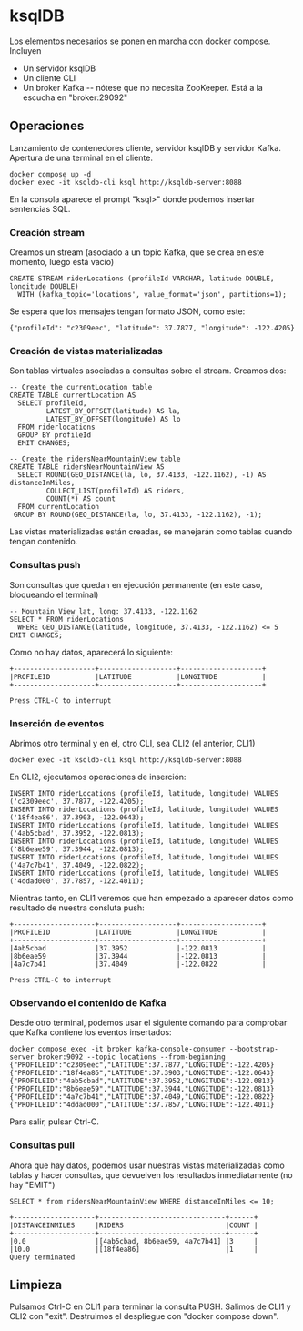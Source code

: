 # ksqlDB
Los elementos necesarios se ponen en marcha con docker compose. Incluyen
* Un servidor ksqlDB
* Un cliente CLI
* Un broker Kafka -- nótese que no necesita ZooKeeper. Está a la escucha en "broker:29092"

## Operaciones
Lanzamiento de contenedores cliente, servidor ksqlDB y servidor Kafka. Apertura de una terminal en el cliente.
```
docker compose up -d
docker exec -it ksqldb-cli ksql http://ksqldb-server:8088
```
En la consola aparece el prompt "ksql>" donde podemos insertar sentencias SQL. 

### Creación stream
Creamos un stream (asociado a un topic Kafka, que se crea en este momento, luego está vacío)
```
CREATE STREAM riderLocations (profileId VARCHAR, latitude DOUBLE, longitude DOUBLE)
  WITH (kafka_topic='locations', value_format='json', partitions=1);
```
Se espera que los mensajes tengan formato JSON, como este:
```
{"profileId": "c2309eec", "latitude": 37.7877, "longitude": -122.4205}
```
### Creación de vistas materializadas
Son tablas virtuales asociadas a consultas sobre el stream. Creamos dos:
```
-- Create the currentLocation table
CREATE TABLE currentLocation AS
  SELECT profileId,
         LATEST_BY_OFFSET(latitude) AS la,
         LATEST_BY_OFFSET(longitude) AS lo
  FROM riderlocations
  GROUP BY profileId
  EMIT CHANGES;
```

```
-- Create the ridersNearMountainView table
CREATE TABLE ridersNearMountainView AS
  SELECT ROUND(GEO_DISTANCE(la, lo, 37.4133, -122.1162), -1) AS distanceInMiles,
         COLLECT_LIST(profileId) AS riders,
         COUNT(*) AS count
  FROM currentLocation
 GROUP BY ROUND(GEO_DISTANCE(la, lo, 37.4133, -122.1162), -1);
```

Las vistas materializadas están creadas, se manejarán como tablas cuando tengan contenido.

### Consultas push
Son consultas que quedan en ejecución permanente (en este caso, bloqueando el terminal)
```
-- Mountain View lat, long: 37.4133, -122.1162
SELECT * FROM riderLocations
  WHERE GEO_DISTANCE(latitude, longitude, 37.4133, -122.1162) <= 5 EMIT CHANGES;
```
Como no hay datos, aparecerá lo siguiente:
```
+--------------------+-------------------+--------------------+
|PROFILEID           |LATITUDE           |LONGITUDE           |
+--------------------+-------------------+--------------------+

Press CTRL-C to interrupt
```
### Inserción de eventos
Abrimos otro terminal y en el, otro CLI, sea CLI2 (el anterior, CLI1)
```
docker exec -it ksqldb-cli ksql http://ksqldb-server:8088
```
En CLI2, ejecutamos operaciones de inserción:
```
INSERT INTO riderLocations (profileId, latitude, longitude) VALUES ('c2309eec', 37.7877, -122.4205);
INSERT INTO riderLocations (profileId, latitude, longitude) VALUES ('18f4ea86', 37.3903, -122.0643);
INSERT INTO riderLocations (profileId, latitude, longitude) VALUES ('4ab5cbad', 37.3952, -122.0813);
INSERT INTO riderLocations (profileId, latitude, longitude) VALUES ('8b6eae59', 37.3944, -122.0813);
INSERT INTO riderLocations (profileId, latitude, longitude) VALUES ('4a7c7b41', 37.4049, -122.0822);
INSERT INTO riderLocations (profileId, latitude, longitude) VALUES ('4ddad000', 37.7857, -122.4011);
```
Mientras tanto, en CLI1 veremos que han empezado a aparecer datos como resultado de nuestra consluta push:
```
+--------------------+-------------------+--------------------+
|PROFILEID           |LATITUDE           |LONGITUDE           |
+--------------------+-------------------+--------------------+
|4ab5cbad            |37.3952            |-122.0813           |
|8b6eae59            |37.3944            |-122.0813           |
|4a7c7b41            |37.4049            |-122.0822           |

Press CTRL-C to interrupt
```
### Observando el contenido de Kafka
Desde otro terminal, podemos usar el siguiente comando para comprobar que Kafka contiene los eventos insertados:
```
docker compose exec -it broker kafka-console-consumer --bootstrap-server broker:9092 --topic locations --from-beginning
{"PROFILEID":"c2309eec","LATITUDE":37.7877,"LONGITUDE":-122.4205}
{"PROFILEID":"18f4ea86","LATITUDE":37.3903,"LONGITUDE":-122.0643}
{"PROFILEID":"4ab5cbad","LATITUDE":37.3952,"LONGITUDE":-122.0813}
{"PROFILEID":"8b6eae59","LATITUDE":37.3944,"LONGITUDE":-122.0813}
{"PROFILEID":"4a7c7b41","LATITUDE":37.4049,"LONGITUDE":-122.0822}
{"PROFILEID":"4ddad000","LATITUDE":37.7857,"LONGITUDE":-122.4011}
```
Para salir, pulsar Ctrl-C. 


### Consultas pull
Ahora que hay datos, podemos usar nuestras vistas materializadas como tablas y hacer consultas, que devuelven los resultados inmediatamente (no hay "EMIT")
```
SELECT * from ridersNearMountainView WHERE distanceInMiles <= 10;

+--------------------+-------------------------------+------+
|DISTANCEINMILES     |RIDERS                         |COUNT |
+--------------------+-------------------------------+------+
|0.0                 |[4ab5cbad, 8b6eae59, 4a7c7b41] |3     |
|10.0                |[18f4ea86]                     |1     |
Query terminated
```

## Limpieza
Pulsamos Ctrl-C en CLI1 para terminar la consulta PUSH. Salimos de CLI1 y CLI2 con "exit". Destruimos el despliegue con "docker compose down". 
